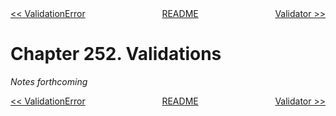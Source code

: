 <div>
<div style='float: left'><a href='ch251-validationerror.md'>&lt;&lt; ValidationError</a></div>
<div style='float: right'><a href='ch253-validator.md'>Validator &gt;&gt;</a></div>
<div style='float: inline-auto;text-align:center'><a href='README.md'>README</a></div>
<div style="clear: both"></div>
</div>

# Chapter 252. Validations

*Notes forthcoming*

<div>
<div style='float: left'><a href='ch251-validationerror.md'>&lt;&lt; ValidationError</a></div>
<div style='float: right'><a href='ch253-validator.md'>Validator &gt;&gt;</a></div>
<div style='float: inline-auto;text-align:center'><a href='README.md'>README</a></div>
<div style="clear: both"></div>
</div>